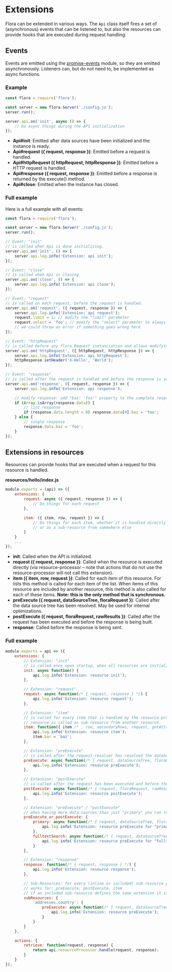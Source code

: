 # Extensions

Flora can be extended in various ways. The `Api` class itself fires a set of (asynchronous) events that can be listened to, but also the resources can provide hooks that are executed during request handling.

## Events

Events are emitted using the [promise-events](https://www.npmjs.com/package/promise-events) module, so they are emitted asynchronously. Listeners can, but do not need to, be implemented as async functions.

### Example

```js
const flora = require('flora');

const server = new flora.Server('./config.js');
server.run();

server.api.on('init', async () => {
    // Do async things during the API initialization
});
```

- **Api#init**: Emitted after data sources have been initialized and the instance is ready.
- **Api#request ({ request, response })**: Emitted before a request is handled.
- **Api#httpRequest ({ httpRequest, httpResponse })**: Emitted before a HTTP request is handled.
- **Api#response ({ request, response })**: Emitted before a response is returned by the execute() method.
- **Api#close**: Emitted when the instance has closed.

### Full example

Here is a full example with all events:

```js
const flora = require('flora');

const server = new flora.Server('./config.js');
server.run();

// Event: "init"
// is called when Api is done initializing.
server.api.on('init', () => {
    server.api.log.info('Extension: api init');
});

// Event: "close"
// is called when Api is closing.
server.api.on('close', () => {
    server.api.log.info('Extension: api close');
});

// Event: "request"
// is called on each request, before the request is handled.
server.api.on('request', ({ request, response }) => {
    server.api.log.info('Extension: api request');
    request.limit = 1; // modify the "limit" parameter
    request.select = 'foo'; // modify the "select" parameter to always select (only) the "foo" attribute
    // we could throw an error if something goes wrong here
});

// Event: "httpRequest"
// is called before any flora.Request instanciation and allows modifying HTTP headers
server.api.on('httpRequest', ({ httpRequest, httpResponse }) => {
    server.api.log.info('Extension: api httpRequest');
    httpResponse.setHeader('X-Hello', 'World');
});

// Event: "response"
// is called after the request is handled and before the response is sent.
server.api.on('response', ({ request, response }) => {
    server.api.log.info('Extension: api response');

    // modify response: add "baz: 'foo'" property to the complete response
    if (Array.isArray(response.data)) {
        // list response
        if (response.data.length > 0) response.data[0].baz = 'foo';
    } else {
        // single response
        response.data.baz = 'foo';
    }
});
```

## Extensions in resources

Resources can provide hooks that are executed when a request for this resource is handled.

**resources/hello/index.js**

```js
module.exports = (api) => ({
    extensions: {
        request: async ({ request, response }) => {
            // Do things for each request
        },

        item: ({ item, row, request }) => {
            // Do things for each item, whether it is handled directly by this resource
            // or as a sub-resource from somewhere else
        }
    }
    ...
});
```

- **init**: Called when the API is initialized.
- **request ({ request, response })**: Called when the resource is executed directly (via resource-processor – note that actions that do not use the resource-processor will not call this extension).
- **item ({ item, row, request })**: Called for each item of this resource. For lists this method is called for each item of the list. When items of this resource are included by another resource, this method is also called for each of these items. **Note: this is the only method that is synchronous.**
- **preExecute ({ request, dataSourceTree, floraRequest })**: Called after the data source tree has been resolved. May be used for internal optimizations.
- **postExecute ({ request, floraRequest, rawResults })**: Called after the request has been executed and before the response is being built.
- **response**: Called before the response is being sent.

### Full example

```js
module.exports = api => ({
    extensions: {
        // Extension: "init"
        // is called once upon startup, when all resources are initialized
        init: async function() {
            api.log.info('Extension: resource init');
        },

        // Extension: "request"
        request: async function(/* { request, response } */) {
            api.log.info('Extension: resource request');
        },

        // Extension: "item"
        // is called for every item that is handled by the resource-processor, also when the
        // resource is called as sub-resource from another resource.
        item: function({ item /* , row, secondaryRows, request, getAttribute, getResult, buildItem */ }) {
            api.log.info('Extension: resource item');
            item.bar = 'baz';
        },

        // Extension: "preExecute"
        // is called after the request-resolver has resolved the dataSourceTree.
        preExecute: async function(/* { request, dataSourceTree, floraRequest } */) {
            api.log.info('Extension: resource preExecute');
        },

        // Extension: "postExecute"
        // is called after the request has been executed and before the response is being built
        postExecute: async function(/* { request, floraRequest, rawResults } */) {
            api.log.info('Extension: resource postExecute');
        },

        // Extension: "preExecute" / "postExecute"
        // when having more data-sources than just "primary" you can reference them individually:
        preExecute_or_postExecute: {
            primary: async function(/* { request, dataSourceTree, floraRequest } */) {
                api.log.info('Extension: resource preExecute for "primary" data-source');
            },
            fulltextSearch: async function(/* { request, dataSourceTree, floraRequest } */) {
                api.log.info('Extension: resource preExecute for "fulltextSearch" data-source');
            }
        },

        // Extension: "response"
        response: function(/* { request, response } */) {
            api.log.info('Extension: resource response');
        },

        // Sub-Resources: for every (inline or included) sub-resource you can define individual extensions.
        // works for: preExecute, postExecute, item
        // if an included sub-resource defines the same extension it is executed first:
        subResources: {
            'addresses.country': {
                preExecute: async function(/* { request, dataSourceTree, floraRequest } */) {
                    api.log.info('Extension: resource preExecute');
                }
            }
        }
    },

    actions: {
        retrieve: function(request, response) {
            return api.resourceProcessor.handle(request, response);
        }
    }
});
```
